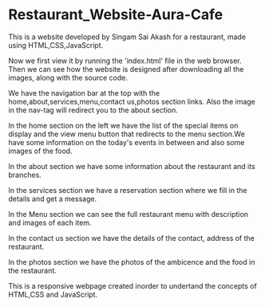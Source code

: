 # Restaurant_Website-Aura-Cafe


This is a website developed by Singam Sai Akash for a restaurant, made using HTML,CSS,JavaScript.

Now we first view it by running the 'index.html' file in the web browser. Then we can see how the website is designed after downloading all the images, along with the source code.

We have the navigation bar at the top with the home,about,services,menu,contact us,photos section links. Also the image in the nav-tag will redirect you to the about section.

In the home section on the left we have the list of the special items on display and the view menu button that redirects to the menu section.We have some information on the today's events in between and also some images of the food.

In the about section we have some information about the restaurant and its branches.

In the services section we have a reservation section where we fill in the details and get a message.

In the Menu section we can see the full restaurant menu with description and images of each item.

In the contact us section we have the details of the contact, address of the restaurant.

In the photos section we have the photos of the ambicence and the food in the restaurant.

This is a responsive webpage created inorder to undertand the concepts of HTML,CSS and JavaScript.
